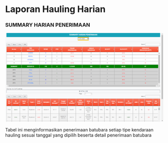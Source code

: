 # Laporan Hauling Harian

### SUMMARY HARIAN PENERIMAAN

![](<.gitbook/assets/Screenshot (8).png>)

Tabel ini menginformasikan penerimaan batubara setiap tipe kendaraan hauling sesuai tanggal yang dipilih beserta detail penerimaan batubara
